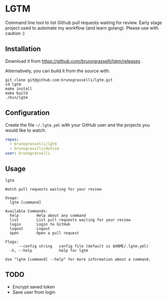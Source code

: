 # LGTM

Command line tool to list Github pull requests waiting for review.
Early stage project used to automate my workflow (and learn golang).
Please use with caution :)

## Installation

Download it from https://github.com/brunograsselli/lgtm/releases .

Alternatively, you can build it from the source with:

```shell
git clone git@github.com:brunograsselli/lgtm.git
cd lgtm
make install
make build
./bin/lgtm
```

## Configuration

Create the file `~/.lgtm.yml` with your GitHub user and the projects you would like to watch.

```yaml
repos:
  - brunograsselli/lgtm
  - brunograsslli/dotvim
user: brunograsselli
```

## Usage

```shell
lgtm
```
```
Watch pull requests waiting for your review

Usage:
  lgtm [command]

Available Commands:
  help        Help about any command
  list        List pull requests waiting for your review
  login       Login to GitHub
  logout      Logout
  open        Open a pull request

Flags:
      --config string   config file (default is $HOME/.lgtm.yml)
  -h, --help            help for lgtm

Use "lgtm [command] --help" for more information about a command.
```

## TODO
* Encrypt saved token
* Save user from login
